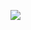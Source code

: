 ![](http://www.plantuml.com/plantuml/proxy?cache=no&src=https://raw.githubusercontent.com/oleksandrblazhko/ai-215-palamarchuk/lab-work-7/2-SoftwareDesign/2.7-PlantUML/UML-ActivityDiagram.puml)